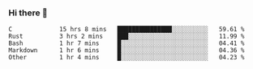 ### Hi there 👋

<!--
**WShiBin/WShiBin** is a ✨ _special_ ✨ repository because its `README.md` (this file) appears on your GitHub profile.

Here are some ideas to get you started:

- 🔭 I’m currently working on ...
- 🌱 I’m currently learning ...
- 👯 I’m looking to collaborate on ...
- 🤔 I’m looking for help with ...
- 💬 Ask me about ...
- 📫 How to reach me: ...
- 😄 Pronouns: ...
- ⚡ Fun fact: ...
-->

<!--START_SECTION:waka-->

```text
C             15 hrs 8 mins   ███████████████░░░░░░░░░░   59.61 %
Rust          3 hrs 2 mins    ███░░░░░░░░░░░░░░░░░░░░░░   11.99 %
Bash          1 hr 7 mins     █░░░░░░░░░░░░░░░░░░░░░░░░   04.41 %
Markdown      1 hr 6 mins     █░░░░░░░░░░░░░░░░░░░░░░░░   04.36 %
Other         1 hr 4 mins     █░░░░░░░░░░░░░░░░░░░░░░░░   04.23 %
```

<!--END_SECTION:waka-->
